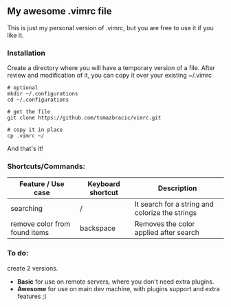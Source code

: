 ## My awesome .vimrc file

This is just my personal version of .vimrc, but you are free to use it if you like it. 

### Installation

Create a directory where you will have a temporary version of a file. After review and modification of it, you can copy it over your existing ~/.vimrc 


```
# optional
mkdir ~/.configurations
cd ~/.configurations

# get the file
git clone https://github.com/tomazbracic/vimrc.git

# copy it in place
cp .vimrc ~/

```

And that's it!

### Shortcuts/Commands:
Feature / Use case              | Keyboard shortcut      | Description
------------------------------- | ---------------------- | -------------------------------------------------
searching                       | /<string>              | It search for a string and colorize the strings 
remove color from found items   | backspace              | Removes the color applied after search


### To do:

create 2 versions. 

- **Basic** for use on remote servers, where you don't need extra plugins.
- **Awesome** for use on main dev machine, with plugins support and extra features ;)



